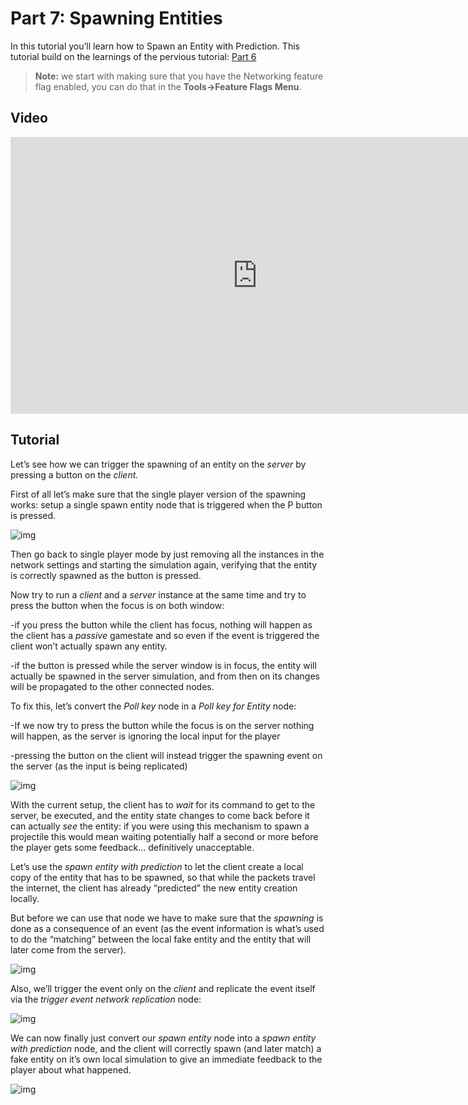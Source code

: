 # Part 7: Spawning Entities

In this tutorial you’ll learn how to Spawn an Entity with Prediction.  This tutorial build on the learnings of the pervious tutorial: [Part 6]({{base_url}}//network/animation_sample/smooth_animation.html)

>  **Note:**  we start with making sure that you have the Networking feature flag enabled, you can do that in the **Tools→Feature Flags Menu**. 

## Video
<iframe frameborder="0" scrolling="no" marginheight="0" marginwidth="0"width="788.54" height="443" type="text/html" src="https://www.youtube.com/embed/hBIOyB7yjVY?autoplay=0&fs=0&iv_load_policy=3&showinfo=0&rel=0&cc_load_policy=0&start=0&end=0&origin=http://ourmachinery.com"></iframe>

## Tutorial

Let’s see how we can trigger the spawning of an entity on the *server* by pressing a button on the *client.*

First of all let’s make sure that the single player version of the spawning works: setup a single spawn entity node that is triggered when the P button is pressed.

![img](https://paper-attachments.dropbox.com/s_5F8ED61A9C68BDE8B9368D5E3DABD345E39CC324FB030EDE9E31314C3B7EE30F_1635344803694_image.png)

Then go back to single player mode by just removing all the instances in the network settings and starting the simulation again, verifying that the entity is correctly spawned as the button is pressed.

Now try to run a *client* and a *server* instance at the same time and try to press the button when the focus is on both window:

-if you press the button while the client has focus, nothing will happen as the client has a *passive* gamestate and so even if the event is triggered the client won’t actually spawn any entity.

-if the button is pressed while the server window is in focus, the entity will actually be spawned in the server simulation, and from then on its changes will be propagated to the other connected nodes.

To fix this, let’s convert the *Poll key* node in a *Poll key for Entity* node:

-If we now try to press the button while the focus is on the server nothing will happen, as the server is ignoring the local input for the player

-pressing the button on the client will instead trigger the spawning event on the server (as the input is being replicated)

![img](https://paper-attachments.dropbox.com/s_5F8ED61A9C68BDE8B9368D5E3DABD345E39CC324FB030EDE9E31314C3B7EE30F_1635344875508_image.png)

With the current setup, the client has to *wait* for its command to get to the server, be executed, and the entity state changes to come back before it can actually *see* the entity: if you were using this mechanism to spawn a projectile this would mean waiting potentially half a second or more before the player gets some feedback… definitively unacceptable.

Let’s use the *spawn entity with prediction* to let the client create a local copy of the entity that has to be spawned, so that while the packets travel the internet, the client has already “predicted” the new entity creation locally.

But before we can use that node we have to make sure that the *spawning* is done as a consequence of an event (as the event information is what’s used to do the “matching” between the local fake entity and the entity that will later come from the server).

![img](https://paper-attachments.dropbox.com/s_5F8ED61A9C68BDE8B9368D5E3DABD345E39CC324FB030EDE9E31314C3B7EE30F_1635344945502_image.png)

Also, we’ll trigger the event only on the *client* and replicate the event itself via the *trigger event network replication* node:

![img](https://paper-attachments.dropbox.com/s_5F8ED61A9C68BDE8B9368D5E3DABD345E39CC324FB030EDE9E31314C3B7EE30F_1635345021091_image.png)

We can now finally just convert our *spawn entity* node into a *spawn entity with prediction* node, and the client will correctly spawn (and later match) a fake entity on it’s own local simulation to give an immediate feedback to the player about what happened.

![img](https://paper-attachments.dropbox.com/s_5F8ED61A9C68BDE8B9368D5E3DABD345E39CC324FB030EDE9E31314C3B7EE30F_1635345050874_image.png)